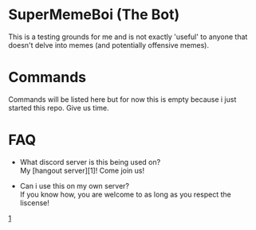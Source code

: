 # SuperMemeBoi (The Bot)
This is a testing grounds for me and is not exactly 'useful' to anyone that doesn't delve into memes (and potentially offensive memes).






# Commands
Commands will be listed here but for now this is empty because i just started this repo. Give us time.






# FAQ
* What discord server is this being used on?  
My [hangout server][1]! Come join us!

* Can i use this on my own server?  
If you know how, you are welcome to as long as you respect the liscense!

[1](http://stebulous.xyz/discord)
